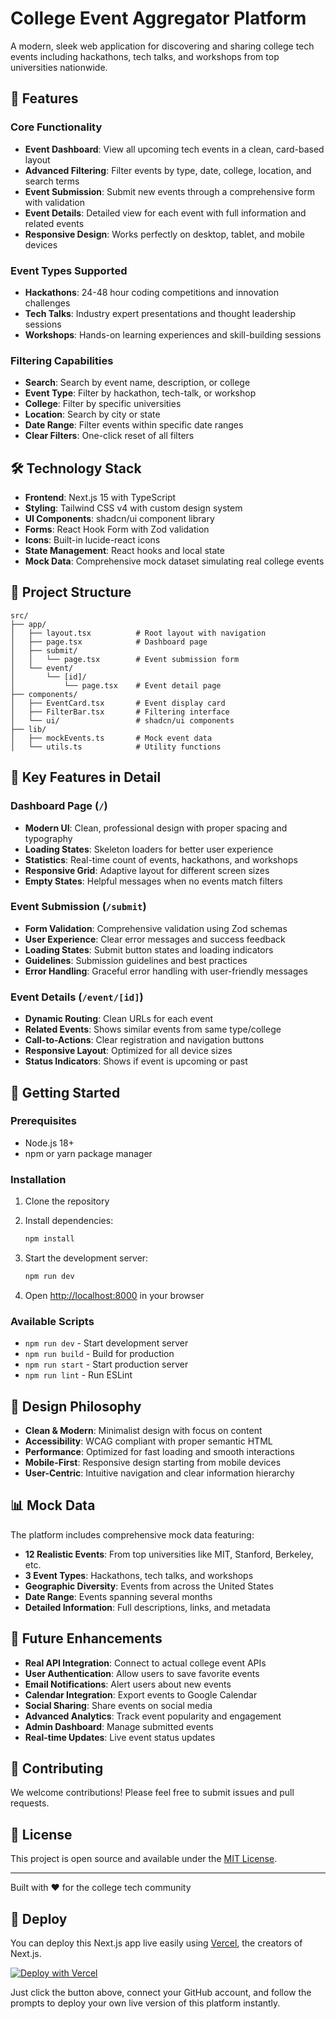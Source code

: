 # College Event Aggregator Platform

A modern, sleek web application for discovering and sharing college tech events including hackathons, tech talks, and workshops from top universities nationwide.

## 🚀 Features

### Core Functionality
- **Event Dashboard**: View all upcoming tech events in a clean, card-based layout
- **Advanced Filtering**: Filter events by type, date, college, location, and search terms
- **Event Submission**: Submit new events through a comprehensive form with validation
- **Event Details**: Detailed view for each event with full information and related events
- **Responsive Design**: Works perfectly on desktop, tablet, and mobile devices

### Event Types Supported
- **Hackathons**: 24-48 hour coding competitions and innovation challenges
- **Tech Talks**: Industry expert presentations and thought leadership sessions
- **Workshops**: Hands-on learning experiences and skill-building sessions

### Filtering Capabilities
- **Search**: Search by event name, description, or college
- **Event Type**: Filter by hackathon, tech-talk, or workshop
- **College**: Filter by specific universities
- **Location**: Search by city or state
- **Date Range**: Filter events within specific date ranges
- **Clear Filters**: One-click reset of all filters

## 🛠️ Technology Stack

- **Frontend**: Next.js 15 with TypeScript
- **Styling**: Tailwind CSS v4 with custom design system
- **UI Components**: shadcn/ui component library
- **Forms**: React Hook Form with Zod validation
- **Icons**: Built-in lucide-react icons
- **State Management**: React hooks and local state
- **Mock Data**: Comprehensive mock dataset simulating real college events

## 📁 Project Structure

```
src/
├── app/
│   ├── layout.tsx          # Root layout with navigation
│   ├── page.tsx            # Dashboard page
│   ├── submit/
│   │   └── page.tsx        # Event submission form
│   └── event/
│       └── [id]/
│           └── page.tsx    # Event detail page
├── components/
│   ├── EventCard.tsx       # Event display card
│   ├── FilterBar.tsx       # Filtering interface
│   └── ui/                 # shadcn/ui components
├── lib/
│   ├── mockEvents.ts       # Mock event data
│   └── utils.ts            # Utility functions
```

## 🎯 Key Features in Detail

### Dashboard Page (`/`)
- **Modern UI**: Clean, professional design with proper spacing and typography
- **Loading States**: Skeleton loaders for better user experience
- **Statistics**: Real-time count of events, hackathons, and workshops
- **Responsive Grid**: Adaptive layout for different screen sizes
- **Empty States**: Helpful messages when no events match filters

### Event Submission (`/submit`)
- **Form Validation**: Comprehensive validation using Zod schemas
- **User Experience**: Clear error messages and success feedback
- **Loading States**: Submit button states and loading indicators
- **Guidelines**: Submission guidelines and best practices
- **Error Handling**: Graceful error handling with user-friendly messages

### Event Details (`/event/[id]`)
- **Dynamic Routing**: Clean URLs for each event
- **Related Events**: Shows similar events from same type/college
- **Call-to-Actions**: Clear registration and navigation buttons
- **Responsive Layout**: Optimized for all device sizes
- **Status Indicators**: Shows if event is upcoming or past

## 🚀 Getting Started

### Prerequisites
- Node.js 18+ 
- npm or yarn package manager

### Installation
1. Clone the repository
2. Install dependencies:
   ```bash
   npm install
   ```

3. Start the development server:
   ```bash
   npm run dev
   ```

4. Open [http://localhost:8000](http://localhost:8000) in your browser

### Available Scripts
- `npm run dev` - Start development server
- `npm run build` - Build for production
- `npm run start` - Start production server
- `npm run lint` - Run ESLint

## 🎨 Design Philosophy

- **Clean & Modern**: Minimalist design with focus on content
- **Accessibility**: WCAG compliant with proper semantic HTML
- **Performance**: Optimized for fast loading and smooth interactions
- **Mobile-First**: Responsive design starting from mobile devices
- **User-Centric**: Intuitive navigation and clear information hierarchy

## 📊 Mock Data

The platform includes comprehensive mock data featuring:
- **12 Realistic Events**: From top universities like MIT, Stanford, Berkeley, etc.
- **3 Event Types**: Hackathons, tech talks, and workshops
- **Geographic Diversity**: Events from across the United States
- **Date Range**: Events spanning several months
- **Detailed Information**: Full descriptions, links, and metadata

## 🔮 Future Enhancements

- **Real API Integration**: Connect to actual college event APIs
- **User Authentication**: Allow users to save favorite events
- **Email Notifications**: Alert users about new events
- **Calendar Integration**: Export events to Google Calendar
- **Social Sharing**: Share events on social media
- **Advanced Analytics**: Track event popularity and engagement
- **Admin Dashboard**: Manage submitted events
- **Real-time Updates**: Live event status updates

## 🤝 Contributing

We welcome contributions! Please feel free to submit issues and pull requests.

## 📄 License

This project is open source and available under the [MIT License](LICENSE).

---

Built with ❤️ for the college tech community


## 🚀 Deploy

You can deploy this Next.js app live easily using [Vercel](https://vercel.com/), the creators of Next.js.

[![Deploy with Vercel](https://vercel.com/button)](https://vercel.com/new/clone?repository-url=https://github.com/DreamingCosmos/college-event-aggregator&project-name=college-event-aggregator&repository-name=college-event-aggregator)

Just click the button above, connect your GitHub account, and follow the prompts to deploy your own live version of this platform instantly.
